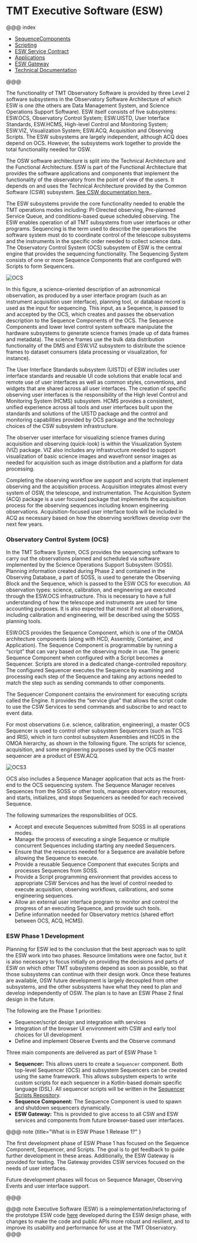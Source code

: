 

# TMT Executive Software (ESW)

@@@ index

- [SequenceComponents](sequencer/seqcompsequencer/index.md)
- [Scripting](sequencer/scripts/scripts.md)
- [ESW Service Contract](commons/contracts.md)
- [Applications](apps/apps.md)
- [ESW Gateway](eswgateway/esw-gateway.md)
- [Technical Documentation](technical/technical.md)


@@@

The functionality of TMT Observatory Software is provided by three Level 2 software
subsystems in the Observatory Software Architecture of which ESW is
one (the others are Data Management System, and Science Operations Support Software). ESW itself consists of
five subsystems: ESW.OCS, Observatory Control System; ESW.UISTD, User Interface Standards,
ESW.HCMS, High-level Control and Monitoring System; ESW.VIZ, Visualization System; ESW.ACQ,
Acquisition and Observing Scripts. The ESW subsystems are largely independent, although ACQ does depend on OCS.
However, the subsystems work together to provide the total functionality needed for OSW.

The OSW software architecture is split into the Technical Architecture and the Functional Architecture.
ESW is part of the Functional Architecture that provides the software applications and components
that implement the functionality of the observatory from the point of view of the users. It depends on
and uses the Technical Architecture provided by the Common Software (CSW) subsystem. [See CSW documentation here.](https://tmtsoftware.github.io/csw/).

The ESW subsystems provide the core functionality needed to enable the TMT operations modes including: PI-Directed observing,
Pre-planned Service Queue, and conditions-based queue scheduled observing. The ESW enables operation of all TMT
subsystems from user interfaces or other programs. Sequencing is the term used to describe the operations the
software system must do to coordinate control of the telescope subsystems and the instruments in the specific order needed to
collect science data. The Observatory Control System (OCS) subsystem of ESW is the central engine that
provides the sequencing functionality. The Sequencing System consists of one or more Sequence Components
that are configured with Scripts to form Sequencers.

![OCS](./images/ocs/OCS1.png)

In this figure, a science-oriented description of an astronomical observation, as produced by a user interface program
(such as an instrument acquisition user interface), planning tool, or database record is used as the input for sequencing.
This input, as a Sequence, is passed to and accepted by the OCS, which creates and passes the observation description to the
Sequence Components of the OCS.
The Sequence Components and lower level control system software manipulate the hardware subsystems
to generate science frames (made up of data frames and metadata). The science frames use the bulk data
distribution functionality of the DMS and ESW.VIZ subsystem to distribute the science frames to dataset
consumers (data processing or visualization, for instance).

The User Interface Standards subsystem (UISTD) of ESW includes user interface standards and reusable UI code solutions
that enable local and remote use of user interfaces as well as common styles, conventions, and widgets that are shared
across all user interfaces. The creation of specific observing user interfaces is the responsibility of the
High level Control and Monitoring System (HCMS) subsystem.
HCMS provides a consistent, unified experience across all tools and user interfaces built upon the standards
and solutions of the UISTD package and the control and monitoring capabilities provided by OCS package and the technology
choices of the CSW subsystem infrastructure.

The observer user interface for visualizing science frames during acquisition and observing (quick-look) is within the
Visualization System (VIZ) package. VIZ also includes any infrastructure needed to support visualization of basic
science images and wavefront sensor images as needed for acquisition such as image distribution and a platform for data
processing.

Completing the observing workflow are support and scripts that implement observing and the acquisition process.
Acquisition integrates almost every system of OSW, the telescope, and instrumentation. The Acquisition System (ACQ) package is a
user focused package that implements the acquisition process for the observing sequences including
known engineering observations. Acquisition-focused user interface tools will be included in ACQ as necessary based on
how the observing workflows develop over the next few years.

### Observatory Control System (OCS)
In the TMT Software System, OCS provides the sequencing software to carry out the observations planned and scheduled via
software implemented by the Science Operations Support Subsystem (SOSS). Planning information created during
Phase 2 and contained in the Observing Database, a part of SOSS, is used to generate
the Observing Block and the Sequence, which is passed to the ESW OCS for execution.
All observation types: science, calibration, and engineering are executed through the ESW.OCS infrastructure.
This is necessary to have a full understanding of how the telescope
and instruments are used for time accounting purposes. It is also expected that most if not all
observations, including calibration and engineering, will be described using the SOSS planning tools.

ESW.OCS provides the Sequence Component, which is one of the OMOA architecture components (along with HCD, Assembly,
Container, and Application). The Sequence Component is programmable by running a “script” that can vary based on the
observing mode in use. The generic Sequence Component when configured with a Script becomes a Sequencer.
Scripts are stored in a dedicated change-controlled repository. The configured Sequencer executes the
Sequence by examining and processing each step of the Sequence and taking any actions needed to match the step such
as sending commands to other components.

The Sequencer Component contains the environment for executing scripts called the Engine. It provides the “service glue”
that allows the script code to use the CSW Services to send commands and subscribe to and react to event data.

For most observations (i.e. science, calibration, engineering), a master OCS Sequencer is used to control other
subsystem Sequencers (such as TCS and IRIS), which in turn control subsystem Assemblies and HCDS in the OMOA hierarchy,
as shown in the following figure.
The scripts for science, acquisition, and some engineering purposes used by the OCS master sequencer are a product of ESW.ACQ.

![OCS3](./images/ocs/OCS3.png)

OCS also includes a Sequence Manager application that acts as the front-end to the OCS sequencing system. The
Sequence Manager receives Sequences from the SOSS or other tools, manages observatory resources, and starts, initializes,
and stops Sequencers as needed for each received Sequence.

The following summarizes the responsibilities of OCS.

- Accept and execute Sequences submitted from SOSS in all operations modes.
- Manage the process of executing a single Sequence or multiple concurrent Sequences
including starting any needed Sequencers.
- Ensure that the resources needed for a Sequence are available before allowing the Sequence to
execute.
- Provide a reusable Sequence Component that executes Scripts and processes Sequences
from SOSS.
- Provide a Script programming environment that provides access to appropriate CSW Services
and has the level of control needed to execute acquisition, observing workflows, calibrations, and some
engineering sequences.
- Allow an external user interface program to monitor and control the progress of an executing
Sequence, and provide such tools.
- Define information needed for Observatory metrics (shared effort between OCS, ACQ,
HCMS).

### ESW Phase 1 Development

Planning for ESW led to the conclusion that the best approach was to split the ESW work into two phases.
Resource limitations were one factor, but it is also necessary to focus initially on providing the decisions and
parts of ESW on which other TMT subsystems depend as soon as possible, so that those subsystems can continue with
their design work. Once these features are available, OSW future development
is largely decoupled from other subsystems, and the other subsystems have what they need to plan and develop
independently of OSW. The plan is to have an ESW Phase 2 final design in the future.

The following are the Phase 1 priorities:

* Sequencer/script design and integration with services
* Integration of the browser UI environment with CSW and early tool choices for UI development
* Define and implement Observe Events and the Observe command

Three main components are delivered as part of ESW Phase 1:

* **Sequencer:** This allows users to create a `Sequencer` component. Both top-level Sequencer (OCS)
and subsystem Sequencers can be created using the same framework. This allows subsystem experts to write custom scripts
for each sequencer in a Kotlin-based domain specific language (DSL). All sequencer scripts will be written
in the [Sequencer Scripts Repository](https://github.com/tmtsoftware/sequencer-scripts).
* **Sequence Component:** The Sequence Component is used to spawn and shutdown sequencers dynamically.
* **ESW Gateway:** This is provided to give access to all CSW and ESW services and components from future
browser-based user interfaces.

@@@ note {title="What is in ESW Phase 1 Release 1?" }

The first development phase of ESW Phase 1 has focused on the Sequence Component, Sequencer, and Scripts. The
goal is to get feedback to guide further development in these areas. Additionally, the ESW Gateway is
provided for testing. The Gateway provides CSW services focused on the needs of user interfaces.

Future development phases will focus on Sequence Manager, Observing Events and user interface support.

@@@

@@@ note
Executive Software (ESW) is a reimplementation/refactoring of the prototype ESW code [here](https://github.com/tmtsoftware/esw-prototype)
developed during the ESW design phase, with changes to make the code and public APIs
more robust and resilient, and to improve its usability and performance for use at the TMT Observatory.
@@@
